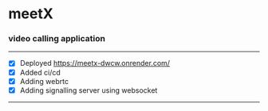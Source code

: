# meetX

### video calling application

---

-   [x] Deployed https://meetx-dwcw.onrender.com/
-   [x] Added ci/cd
-   [x] Adding webrtc
-   [x] Adding signalling server using websocket

---
